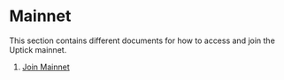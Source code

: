 <!--
order: false
parent:
  order: 6
-->

# Mainnet

This section contains different documents for how to access and join the Uptick mainnet.

1. [Join Mainnet](./join)


